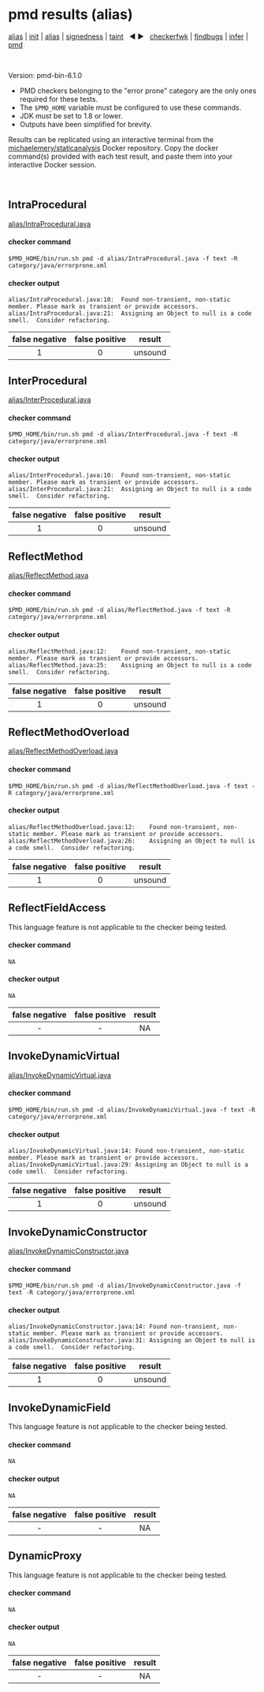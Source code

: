 # pmd results (alias)

[alias](https://github.com/michaelemery/staticanalysis/blob/master/results/alias/README.md) | [init](https://github.com/michaelemery/staticanalysis/blob/master/results/init/README.md) | [alias](https://github.com/michaelemery/staticanalysis/blob/master/results/alias/README.md) | [signedness](https://github.com/michaelemery/staticanalysis/blob/master/results/signedness/README.md) | [taint](https://github.com/michaelemery/staticanalysis/blob/master/results/taint/README.md) &nbsp; &#x25c0; &#x25b6; &nbsp; [checkerfwk](https://github.com/michaelemery/staticanalysis/blob/master/results/tool/checkerframework.md) | [findbugs](https://github.com/michaelemery/staticanalysis/blob/master/results/tool/findbugs.md) | [infer](https://github.com/michaelemery/staticanalysis/blob/master/results/tool/infer.md) | [pmd](https://github.com/michaelemery/staticanalysis/blob/master/results/tool/pmd.md)

<br>

Version: pmd-bin-6.1.0

* PMD checkers belonging to the "error prone" category are the only ones required for these tests.
* The `$PMD_HOME` variable must be configured to use these commands.
* JDK must be set to 1.8 or lower.
* Outputs have been simplified for brevity.

Results can be replicated using an interactive terminal from the [michaelemery/staticanalysis](https://cloud.docker.com/u/michaelemery/repository/docker/michaelemery/staticanalysis) Docker repository. Copy the docker command(s) provided with each test result, and paste them into your interactive Docker session. 

<br>

## IntraProcedural

[alias/IntraProcedural.java](https://github.com/michaelemery/staticanalysis/blob/master/src/alias/IntraProcedural.java)

#### checker command

```
$PMD_HOME/bin/run.sh pmd -d alias/IntraProcedural.java -f text -R category/java/errorprone.xml
```

#### checker output

```
alias/IntraProcedural.java:10:	Found non-transient, non-static member. Please mark as transient or provide accessors.
alias/IntraProcedural.java:21:	Assigning an Object to null is a code smell.  Consider refactoring.
```

| false negative | false positive | result |
| :---: | :---: | :---: |
| 1 | 0 | unsound |

## InterProcedural

[alias/InterProcedural.java](https://github.com/michaelemery/staticanalysis/blob/master/src/alias/InterProcedural.java)

#### checker command

```
$PMD_HOME/bin/run.sh pmd -d alias/InterProcedural.java -f text -R category/java/errorprone.xml
```

#### checker output

```
alias/InterProcedural.java:10:	Found non-transient, non-static member. Please mark as transient or provide accessors.
alias/InterProcedural.java:21:	Assigning an Object to null is a code smell.  Consider refactoring.

```

| false negative | false positive | result |
| :---: | :---: | :---: |
| 1 | 0 | unsound |

## ReflectMethod

[alias/ReflectMethod.java](https://github.com/michaelemery/staticanalysis/blob/master/src/alias/ReflectMethod.java)

#### checker command

```
$PMD_HOME/bin/run.sh pmd -d alias/ReflectMethod.java -f text -R category/java/errorprone.xml
```

#### checker output

```
alias/ReflectMethod.java:12:	Found non-transient, non-static member. Please mark as transient or provide accessors.
alias/ReflectMethod.java:25:	Assigning an Object to null is a code smell.  Consider refactoring.
```

| false negative | false positive | result |
| :---: | :---: | :---: |
| 1 | 0 | unsound |

## ReflectMethodOverload

[alias/ReflectMethodOverload.java](https://github.com/michaelemery/staticanalysis/blob/master/src/alias/ReflectMethodOverload.java)

#### checker command

```
$PMD_HOME/bin/run.sh pmd -d alias/ReflectMethodOverload.java -f text -R category/java/errorprone.xml
```

#### checker output

```
alias/ReflectMethodOverload.java:12:	Found non-transient, non-static member. Please mark as transient or provide accessors.
alias/ReflectMethodOverload.java:26:	Assigning an Object to null is a code smell.  Consider refactoring.
```

| false negative | false positive | result |
| :---: | :---: | :---: |
| 1 | 0 | unsound |

## ReflectFieldAccess

[//]: [alias/ReflectFieldAccess.java](https://github.com/michaelemery/staticanalysis/blob/master/src/alias/ReflectFieldAccess.java)

This language feature is not applicable to the checker being tested. 

#### checker command

```
NA
```

#### checker output

```
NA
```

| false negative | false positive | result |
| :---: | :---: | :---: |
| - | - | NA |

## InvokeDynamicVirtual

[alias/InvokeDynamicVirtual.java](https://github.com/michaelemery/staticanalysis/blob/master/src/alias/InvokeDynamicVirtual.java)

#### checker command

```
$PMD_HOME/bin/run.sh pmd -d alias/InvokeDynamicVirtual.java -f text -R category/java/errorprone.xml
```

#### checker output

```
alias/InvokeDynamicVirtual.java:14:	Found non-transient, non-static member. Please mark as transient or provide accessors.
alias/InvokeDynamicVirtual.java:29:	Assigning an Object to null is a code smell.  Consider refactoring.
```

| false negative | false positive | result |
| :---: | :---: | :---: |
| 1 | 0 | unsound |

## InvokeDynamicConstructor

[alias/InvokeDynamicConstructor.java](https://github.com/michaelemery/staticanalysis/blob/master/src/alias/InvokeDynamicConstructor.java)

#### checker command

```
$PMD_HOME/bin/run.sh pmd -d alias/InvokeDynamicConstructor.java -f text -R category/java/errorprone.xml
```

#### checker output

```
alias/InvokeDynamicConstructor.java:14:	Found non-transient, non-static member. Please mark as transient or provide accessors.
alias/InvokeDynamicConstructor.java:31:	Assigning an Object to null is a code smell.  Consider refactoring.
```

| false negative | false positive | result |
| :---: | :---: | :---: |
| 1 | 0 | unsound |

## InvokeDynamicField

[//]: [alias/InvokeDynamicField.java](https://github.com/michaelemery/staticanalysis/blob/master/src/alias/InvokeDynamicField.java)

This language feature is not applicable to the checker being tested. 

#### checker command

```
NA
```

#### checker output

```
NA
```

| false negative | false positive | result |
| :---: | :---: | :---: |
| - | - | NA |

## DynamicProxy

[//]: [alias/DynamicProxy.java](https://github.com/michaelemery/staticanalysis/blob/master/src/alias/DynamicProxy.java)

This language feature is not applicable to the checker being tested. 

#### checker command

```
NA
```

#### checker output

```
NA
```

| false negative | false positive | result |
| :---: | :---: | :---: |
| - | - | NA |
